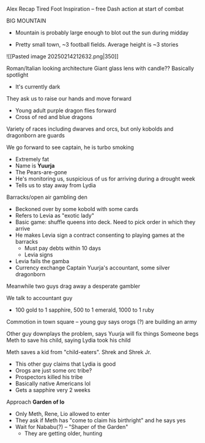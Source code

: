 Alex Recap
Tired Foot Inspiration – free Dash action at start of combat

BIG MOUNTAIN
- Mountain is probably large enough to blot out the sun during midday

- Pretty small town, ~3 football fields. Average height is ~3 stories

![[Pasted image 20250214212632.png|350]]

Roman/Italian looking architecture
Giant glass lens with candle?? Basically spotlight
- It's currently dark

They ask us to raise our hands and move forward
- Young adult purple dragon flies forward
- Cross of red and blue dragons

Variety of races including dwarves and orcs, but only kobolds and dragonborn are guards

We go forward to see captain, he is turbo smoking
- Extremely fat
- Name is **Yuurja**
- The Pears-are-gone
- He's monitoring us, suspicious of us for arriving during a drought week
- Tells us to stay away from Lydia

Barracks/open air gambling den
- Beckoned over by some kobold with some cards
- Refers to Levia as "exotic lady"
- Basic game: shuffle queens into deck. Need to pick order in which they arrive
- He makes Levia sign a contract consenting to playing games at the barracks
	- Must pay debts within 10 days
	- Levia signs
- Levia fails the gamba
- Currency exchange Captain Yuurja's accountant, some silver dragonborn

Meanwhile two guys drag away a desperate gambler

We talk to accountant guy
- 100 gold to 1 sapphire, 500 to 1 emerald, 1000 to 1 ruby

Commotion in town square – young guy says orogs (?) are building an army

Other guy downplays the problem, says Yuurja will fix things
Someone begs Meth to save his child, saying Lydia took his child

Meth saves a kid from "child-eaters". Shrek and Shrek Jr.
- This other guy claims that Lydia is good 
- Orogs are just some orc tribe?
- Prospectors killed his tribe
- Basically native Americans lol
- Gets a sapphire very 2 weeks

Approach **Garden of Io**
- Only Meth, Rene, Lio allowed to enter
- They ask if Meth has "come to claim his birthright" and he says yes 
- Wait for Nababu(?) – "Shaper of the Garden"
	- They are getting older, hunting 
